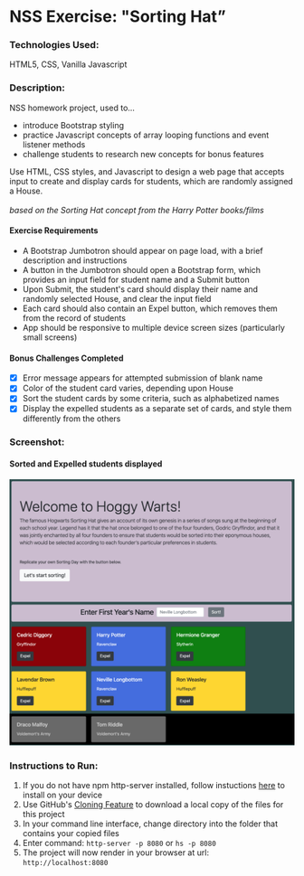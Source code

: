 # NSS Exercise: "Sorting Hat”

### Technologies Used:
HTML5, CSS, Vanilla Javascript

### Description:
NSS homework project, used to...
- introduce Bootstrap styling
- practice Javascript concepts of array looping functions and event listener methods
- challenge students to research new concepts for bonus features

Use HTML, CSS styles, and Javascript to design a web page that accepts input to create and display cards for students, which are randomly assigned a House.
<br>
<br>
_based on the Sorting Hat concept from the Harry Potter books/films_

#### Exercise Requirements
  - A Bootstrap Jumbotron should appear on page load, with a brief description and instructions
  - A button in the Jumbotron should open a Bootstrap form, which provides an input field for student name and a Submit button
  - Upon Submit, the student's card should display their name and randomly selected House, and clear the input field
  - Each card should also contain an Expel button, which removes them from the record of students
  - App should be responsive to multiple device screen sizes (particularly small screens)

#### Bonus Challenges Completed
  - [x] Error message appears for attempted submission of blank name
  - [x] Color of the student card varies, depending upon House
  - [x] Sort the student cards by some criteria, such as alphabetized names
  - [x] Display the expelled students as a separate set of cards, and style them differently from the others

### Screenshot:
#### Sorted and Expelled students displayed
![screenshot](screenshots/sorting-hat-screenshot-1.png)

### Instructions to Run:
1. If you do not have npm http-server installed, follow instuctions [here](https://www.npmjs.com/package/http-server) to install on your device
1. Use GitHub's [Cloning Feature](https://help.github.com/en/github/creating-cloning-and-archiving-repositories/cloning-a-repository) to download a local copy of the files for this project
1. In your command line interface, change directory into the folder that contains your copied files
1. Enter command: `http-server -p 8080` or `hs -p 8080`
1. The project will now render in your browser at url: `http://localhost:8080`